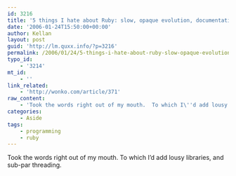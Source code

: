 ```yaml
---
id: 3216
title: '5 things I hate about Ruby: slow, opaque evolution, documentation is sparse, shitty XML support.'
date: '2006-01-24T15:50:00+00:00'
author: Kellan
layout: post
guid: 'http://lm.quxx.info/?p=3216'
permalink: /2006/01/24/5-things-i-hate-about-ruby-slow-opaque-evolution-documentation-is-sparse-shitty-xml-support/
typo_id:
    - '3214'
mt_id:
    - ''
link_related:
    - 'http://wonko.com/article/371'
raw_content:
    - 'Took the words right out of my mouth.  To which I\''d add lousy libraries, and sub-par threading.'
categories:
    - Aside
tags:
    - programming
    - ruby
---
```


Took the words right out of my mouth. To which I’d add lousy libraries, and sub-par threading.